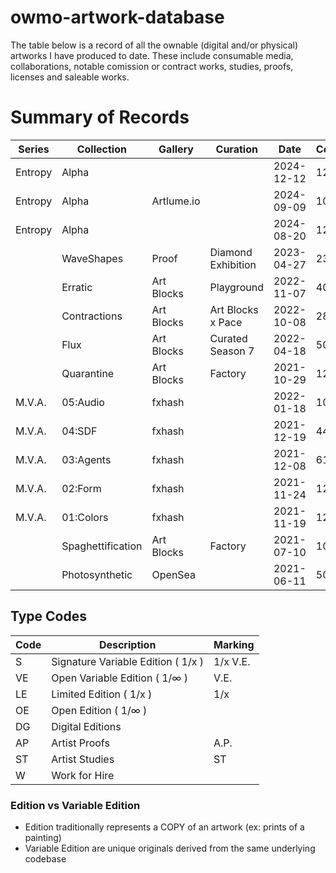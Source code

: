 # owmo-artwork-database

The table below is a record of all the ownable (digital and/or physical) artworks I have produced to date. These include consumable media, collaborations, notable comission or contract works, studies, proofs, licenses and saleable works.

# Summary of Records

| Series  | Collection        | Gallery    | Curation           | Date       | Count | Total | Type | Medium | Details                           |
| ------- | ----------------- | ---------- | ------------------ | ---------- | ----- | ----- | ---- | ------ | --------------------------------- |
| Entropy | Alpha             |            |                    | 2024-12-12 | 12    | 96    | S    | Print  | [link](2024/entropy-alpha.md)     |
| Entropy | Alpha             | Artlume.io |                    | 2024-09-09 | 100   | 100   | DG   | TV App | [link](2024/entropy-alpha.md)     |
| Entropy | Alpha             |            |                    | 2024-08-20 | 12    | --    | AP   | Print  | [link](2024/entropy-alpha.md)     |
|         | WaveShapes        | Proof      | Diamond Exhibition | 2023-04-27 | 232   | --    | VE   | NFT    | [link](2023/waveshapes.md)        |
|         | Erratic           | Art Blocks | Playground         | 2022-11-07 | 400   | 400   | VE   | NFT    | [link](2022/erratic.md)           |
|         | Contractions      | Art Blocks | Art Blocks x Pace  | 2022-10-08 | 280   | 280   | W    | NFT    | [link](2022/contractions.md)      |
|         | Flux              | Art Blocks | Curated Season 7   | 2022-04-18 | 500   | 500   | VE   | NFT    | [link](2022/flux.md)              |
|         | Quarantine        | Art Blocks | Factory            | 2021-10-29 | 128   | 128   | VE   | NFT    | [link](2021/quarantine.md)        |
| M.V.A.  | 05:Audio          | fxhash     |                    | 2022-01-18 | 109   | 109   | ST   | NFT    | [link](2021/mva.md)               |
| M.V.A.  | 04:SDF            | fxhash     |                    | 2021-12-19 | 44    | 44    | ST   | NFT    | [link](2021/mva.md)               |
| M.V.A.  | 03:Agents         | fxhash     |                    | 2021-12-08 | 61    | 61    | ST   | NFT    | [link](2021/mva.md)               |
| M.V.A.  | 02:Form           | fxhash     |                    | 2021-11-24 | 128   | 128   | ST   | NFT    | [link](2021/mva.md)               |
| M.V.A.  | 01:Colors         | fxhash     |                    | 2021-11-19 | 128   | 128   | ST   | NFT    | [link](2021/mva.md)               |
|         | Spaghettification | Art Blocks | Factory            | 2021-07-10 | 1024  | 1024  | VE   | NFT    | [link](2021/spaghettification.md) |
|         | Photosynthetic    | OpenSea    |                    | 2021-06-11 | 50    | 50    | VE   | NFT    | [link](2021/photosynthetic.md)    |

## Type Codes

| Code | Description                        | Marking  |
| ---- | ---------------------------------- | -------- |
| S    | Signature Variable Edition ( 1/x ) | 1/x V.E. |
| VE   | Open Variable Edition ( 1/∞ )      | V.E.     |
| LE   | Limited Edition ( 1/x )            | 1/x      |
| OE   | Open Edition ( 1/∞ )               |          |
| DG   | Digital Editions                   |          |
| AP   | Artist Proofs                      | A.P.     |
| ST   | Artist Studies                     | ST       |
| W    | Work for Hire                      |          |

### Edition vs Variable Edition

-   Edition traditionally represents a COPY of an artwork (ex: prints of a painting)
-   Variable Edition are unique originals derived from the same underlying codebase
